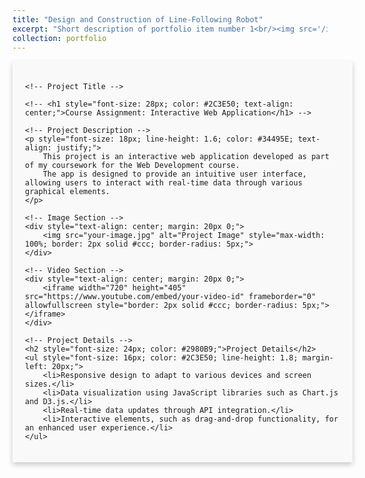 ```yaml
---
title: "Design and Construction of Line-Following Robot"
excerpt: "Short description of portfolio item number 1<br/><img src='/images/car.jpg' width="500" height="300">
collection: portfolio
---
```


<div id="content" style="width: 100%; margin: 0 auto; padding: 20px; background-color: #f9f9f9; box-shadow: 0 4px 8px rgba(0, 0, 0, 0.2);">

    <!-- Project Title -->
    
    <!-- <h1 style="font-size: 28px; color: #2C3E50; text-align: center;">Course Assignment: Interactive Web Application</h1> -->

    <!-- Project Description -->
    <p style="font-size: 18px; line-height: 1.6; color: #34495E; text-align: justify;">
        This project is an interactive web application developed as part of my coursework for the Web Development course. 
        The app is designed to provide an intuitive user interface, allowing users to interact with real-time data through various graphical elements.
    </p>

    <!-- Image Section -->
    <div style="text-align: center; margin: 20px 0;">
        <img src="your-image.jpg" alt="Project Image" style="max-width: 100%; border: 2px solid #ccc; border-radius: 5px;">
    </div>

    <!-- Video Section -->
    <div style="text-align: center; margin: 20px 0;">
        <iframe width="720" height="405" src="https://www.youtube.com/embed/your-video-id" frameborder="0" allowfullscreen style="border: 2px solid #ccc; border-radius: 5px;"></iframe>
    </div>

    <!-- Project Details -->
    <h2 style="font-size: 24px; color: #2980B9;">Project Details</h2>
    <ul style="font-size: 16px; color: #2C3E50; line-height: 1.8; margin-left: 20px;">
        <li>Responsive design to adapt to various devices and screen sizes.</li>
        <li>Data visualization using JavaScript libraries such as Chart.js and D3.js.</li>
        <li>Real-time data updates through API integration.</li>
        <li>Interactive elements, such as drag-and-drop functionality, for an enhanced user experience.</li>
    </ul>
</div>

